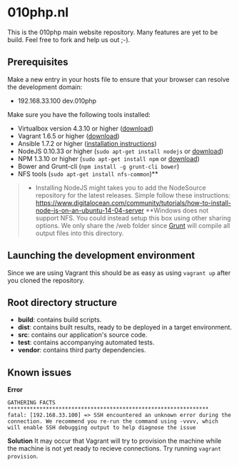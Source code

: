 010php.nl
===================
This is the 010php main website repository. Many features are yet to be build.  Feel free to fork and help us out ;-).

Prerequisites
-------------
Make a new entry in your hosts file to ensure that your browser can resolve the development domain:

 - 192.168.33.100	dev.010php

Make sure you have the following tools installed:

 - Virtualbox version 4.3.10 or higher ([download](https://www.virtualbox.org/wiki/Downloads))
 - Vagrant 1.6.5 or higher ([download](https://www.vagrantup.com/downloads.html))
 - Ansible 1.7.2 or higher ([installation instructions](http://docs.ansible.com/intro_installation.html))
 - NodeJS 0.10.33 or higher (`sudo apt-get install nodejs` or [download](http://nodejs.org/))
 - NPM 1.3.10 or higher (`sudo apt-get install npm` or [download](http://nodejs.org/))
 - Bower and Grunt-cli (`npm install -g grunt-cli bower`)
 - NFS tools (`sudo apt-get install nfs-common`)**

> * Installing NodeJS might takes you to add the NodeSource repository for the latest releases. Simple follow these instructions: https://www.digitalocean.com/community/tutorials/how-to-install-node-js-on-an-ubuntu-14-04-server 
> **Windows does not support NFS. You could instead setup this box using other sharing options. We only share the /web folder since [Grunt](http://gruntjs.com/) will compile all output files into this directory.


Launching the development environment
-------
Since we are using Vagrant this should be as easy as using `vagrant up` after you cloned the repository.

Root directory structure
-------
 - **build**: contains build scripts.
 - **dist**: contains built results, ready to be deployed in a target environment.
 - **src**: contains our application's source code.
 - **test**: contains accompanying automated tests.
 - **vendor**: contains third party dependencies.

Known issues
-------

**Error**

    GATHERING FACTS *************************************************************** 
    fatal: [192.168.33.100] => SSH encountered an unknown error during the connection. We recommend you re-run the command using -vvvv, which will enable SSH debugging output to help diagnose the issue
**Solution**
It may occur that Vagrant will try to provision the machine while the machine is not yet ready to recieve connections. Try running `vagrant provision`.